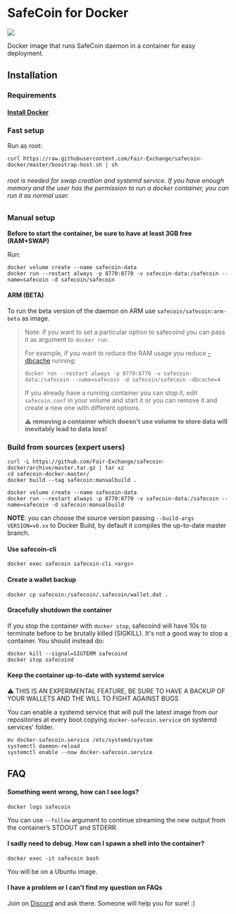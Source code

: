 # SafeCoin for Docker
[![](https://images.microbadger.com/badges/version/safecoin/safecoin.svg)](https://hub.docker.com/r/safecoin/safecoin)

Docker image that runs SafeCoin daemon in a container for easy deployment.

## Installation
### Requirements
#### [Install Docker](https://docs.docker.com/get-docker/)

### Fast setup
Run as root:
```
curl https://raw.githubusercontent.com/Fair-Exchange/safecoin-docker/master/boostrap-host.sh | sh
```
###### root is needed for swap creation and systemd service. If you have enough memory and the user has the permission to run a docker container, you can run it as normal user.

### Manual setup
**Before to start the container, be sure to have at least 3GB free (RAM+SWAP)**

Run:
```
docker volume create --name safecoin-data
docker run --restart always -p 8770:8770 -v safecoin-data:/safecoin --name=safecoin -d safecoin/safecoin
```
#### ARM (BETA)
To run the beta version of the daemon on ARM use `safecoin/safecoin:arm-beta` as image.

> Note: if you want to set a particular option to safecoind you can pass it as argument to `docker run`.
>
> For example, if you want to reduce the RAM usage you reduce [-dbcache](https://github.com/Fair-Exchange/safecoin/blob/master/doc/reducing-memory-usage.md) running:
>
> ```
> docker run --restart always -p 8770:8770 -v safecoin-data:/safecoin --name=safecoin -d safecoin/safecoin -dbcache=4
> ```
>
> If you already have a running container you can stop it, edit `safecoin.conf` in your volume and start it or you can remove it and create a new one with different options.
>
> **:warning: removing a container which doesn't use volume to store data will inevitably lead to data loss!**

### Build from sources (expert users)
```
curl -L https://github.com/Fair-Exchange/safecoin-docker/archive/master.tar.gz | tar xz
cd safecoin-docker-master/
docker build --tag safecoin:manualbuild .

docker volume create --name safecoin-data
docker run --restart always -p 8770:8770 -v safecoin-data:/safecoin --name=safecoin -d safecoin:manualbuild
```

**NOTE**: you can choose the source version passing `--build-args VERSION=v0.xx` to Docker Build, by default it compiles the up-to-date master branch.

#### Use safecoin-cli
```
docker exec safecoin safecoin-cli <args>
```

#### Create a wallet backup
```
docker cp safecoin:/safecoin/.safecoin/wallet.dat .
```

#### Gracefully shutdown the container
If you stop the container with `docker stop`, safecoind will have 10s to terminate before to be brutally killed (SIGKILL). It's not a good way to stop a container. You should instead do:
```
docker kill --signal=SIGTERM safecoind
docker stop safecoind
```

#### Keep the container up-to-date with systemd service
:warning: THIS IS AN EXPERIMENTAL FEATURE, BE SURE TO HAVE A BACKUP OF YOUR WALLETS AND THE WILL TO FIGHT AGAINST BUGS

You can enable a systemd service that will pull the latest image from our repositories at every boot copying `docker-safecoin.service` on systemd services' folder.
```
mv docker-safecoin.service /etc/systemd/system
systemctl daemon-reload
systemctl enable --now docker-safecoin.service
```

## FAQ
#### Something went wrong, how can I see logs?
```
docker logs safecoin
```
You can use `--follow` argument to continue streaming the new output from the container’s STDOUT and STDERR.

#### I sadly need to debug. How can I spawn a shell into the container?
```
docker exec -it safecoin bash
```
You will be on a Ubuntu image.

#### I have a problem or I can't find my question on FAQs
Join on [Discord](https://discord.gg/c6hWAkQ) and ask there. Someone will help you for sure! :)
